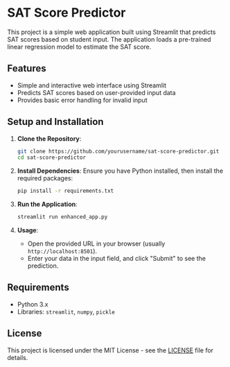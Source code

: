 # SAT Score Predictor

This project is a simple web application built using Streamlit that predicts SAT scores based on student input.
The application loads a pre-trained linear regression model to estimate the SAT score.

## Features
- Simple and interactive web interface using Streamlit
- Predicts SAT scores based on user-provided input data
- Provides basic error handling for invalid input

## Setup and Installation

1. **Clone the Repository**:
   ```bash
   git clone https://github.com/yourusername/sat-score-predictor.git
   cd sat-score-predictor
   ```

2. **Install Dependencies**:
   Ensure you have Python installed, then install the required packages:
   ```bash
   pip install -r requirements.txt
   ```

3. **Run the Application**:
   ```bash
   streamlit run enhanced_app.py
   ```

4. **Usage**:
   - Open the provided URL in your browser (usually `http://localhost:8501`).
   - Enter your data in the input field, and click "Submit" to see the prediction.

## Requirements
- Python 3.x
- Libraries: `streamlit`, `numpy`, `pickle`

## License
This project is licensed under the MIT License - see the [LICENSE](LICENSE) file for details.
